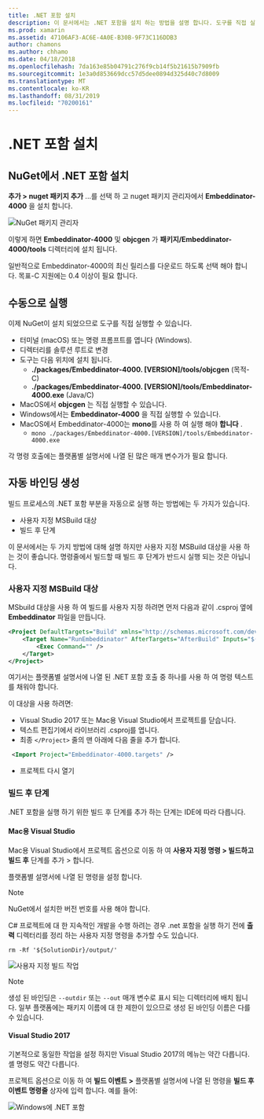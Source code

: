 ```yaml
---
title: .NET 포함 설치
description: 이 문서에서는 .NET 포함을 설치 하는 방법을 설명 합니다. 도구를 직접 실행 하는 방법, 바인딩을 자동으로 생성 하는 방법, 사용자 지정 MSBuild 대상 사용 방법 및 필요한 빌드 후 단계에 대해 설명 합니다.
ms.prod: xamarin
ms.assetid: 47106AF3-AC6E-4A0E-B30B-9F73C116DDB3
author: chamons
ms.author: chhamo
ms.date: 04/18/2018
ms.openlocfilehash: 7da163e85b04791c276f9cb14f5b21615b7909fb
ms.sourcegitcommit: 1e3a0d853669dcc57d5dee0894d325d40c7d8009
ms.translationtype: MT
ms.contentlocale: ko-KR
ms.lasthandoff: 08/31/2019
ms.locfileid: "70200161"
---
```

# <a name="installing-net-embedding"></a>.NET 포함 설치

## <a name="installing-net-embedding-from-nuget"></a>NuGet에서 .NET 포함 설치

**추가 > nuget 패키지 추가** ...를 선택 하 고 nuget 패키지 관리자에서 **Embeddinator-4000** 을 설치 합니다.

![NuGet 패키지 관리자](images/visualstudionuget.png)

이렇게 하면 **Embeddinator-4000** 및 **objcgen** 가 **패키지/Embeddinator-4000/tools** 디렉터리에 설치 됩니다.

일반적으로 Embeddinator-4000의 최신 릴리스를 다운로드 하도록 선택 해야 합니다. 목표-C 지원에는 0.4 이상이 필요 합니다.

## <a name="running-manually"></a>수동으로 실행

이제 NuGet이 설치 되었으므로 도구를 직접 실행할 수 있습니다.

- 터미널 (macOS) 또는 명령 프롬프트를 엽니다 (Windows).
- 디렉터리를 솔루션 루트로 변경
- 도구는 다음 위치에 설치 됩니다.
    - **./packages/Embeddinator-4000. [VERSION]/tools/objcgen** (목적-C)
    - **./packages/Embeddinator-4000. [VERSION]/tools/Embeddinator-4000.exe** (Java/C)
- MacOS에서 **objcgen** 는 직접 실행할 수 있습니다.
- Windows에서는 **Embeddinator-4000** 을 직접 실행할 수 있습니다.
- MacOS에서 Embeddinator-4000는 **mono**를 사용 하 여 실행 해야 **합니다** .
    - `mono ./packages/Embeddinator-4000.[VERSION]/tools/Embeddinator-4000.exe`

각 명령 호출에는 플랫폼별 설명서에 나열 된 많은 매개 변수가가 필요 합니다.

## <a name="automatic-binding-generation"></a>자동 바인딩 생성

빌드 프로세스의 .NET 포함 부분을 자동으로 실행 하는 방법에는 두 가지가 있습니다.

- 사용자 지정 MSBuild 대상
- 빌드 후 단계

이 문서에서는 두 가지 방법에 대해 설명 하지만 사용자 지정 MSBuild 대상을 사용 하는 것이 좋습니다. 명령줄에서 빌드할 때 빌드 후 단계가 반드시 실행 되는 것은 아닙니다.

### <a name="custom-msbuild-targets"></a>사용자 지정 MSBuild 대상

MSbuild 대상을 사용 하 여 빌드를 사용자 지정 하려면 먼저 다음과 같이 .csproj 옆에 **Embeddinator** 파일을 만듭니다.

```xml
<Project DefaultTargets="Build" xmlns="http://schemas.microsoft.com/developer/msbuild/2003">
    <Target Name="RunEmbeddinator" AfterTargets="AfterBuild" Inputs="$(OutputPath)/$(AssemblyName).dll" Outputs="$(IntermediateOutputPath)/Embeddinator/$(AssemblyName).framework/$(AssemblyName)">
        <Exec Command="" />
    </Target>
</Project>
```

여기서는 플랫폼별 설명서에 나열 된 .NET 포함 호출 중 하나를 사용 하 여 명령 텍스트를 채워야 합니다.

이 대상을 사용 하려면:

- Visual Studio 2017 또는 Mac용 Visual Studio에서 프로젝트를 닫습니다.
- 텍스트 편집기에서 라이브러리 .csproj를 엽니다.
- 최종 `</Project>` 줄의 맨 아래에 다음 줄을 추가 합니다.

```xml
 <Import Project="Embeddinator-4000.targets" />
```

- 프로젝트 다시 열기

### <a name="post-build-steps"></a>빌드 후 단계

.NET 포함을 실행 하기 위한 빌드 후 단계를 추가 하는 단계는 IDE에 따라 다릅니다.

#### <a name="visual-studio-for-mac"></a>Mac용 Visual Studio

Mac용 Visual Studio에서 프로젝트 옵션으로 이동 하 여 **사용자 지정 명령 > 빌드하고** **빌드 후** 단계를 추가 > 합니다.

플랫폼별 설명서에 나열 된 명령을 설정 합니다.

> [!NOTE]
> NuGet에서 설치한 버전 번호를 사용 해야 합니다.

C# 프로젝트에 대 한 지속적인 개발을 수행 하려는 경우 .net 포함을 실행 하기 전에 **출력** 디렉터리를 정리 하는 사용자 지정 명령을 추가할 수도 있습니다.

```shell
rm -Rf '${SolutionDir}/output/'
```

![사용자 지정 빌드 작업](images/visualstudiocustombuild.png)

> [!NOTE]
> 생성 된 바인딩은 `--outdir` 또는 `--out` 매개 변수로 표시 되는 디렉터리에 배치 됩니다. 일부 플랫폼에는 패키지 이름에 대 한 제한이 있으므로 생성 된 바인딩 이름은 다를 수 있습니다.

#### <a name="visual-studio-2017"></a>Visual Studio 2017

기본적으로 동일한 작업을 설정 하지만 Visual Studio 2017의 메뉴는 약간 다릅니다. 셸 명령도 약간 다릅니다.

프로젝트 옵션으로 이동 하 여 **빌드 이벤트 >** 플랫폼별 설명서에 나열 된 명령을 **빌드 후 이벤트 명령줄** 상자에 입력 합니다. 예를 들어:

![Windows에 .NET 포함](images/visualstudiowindows.png)
 